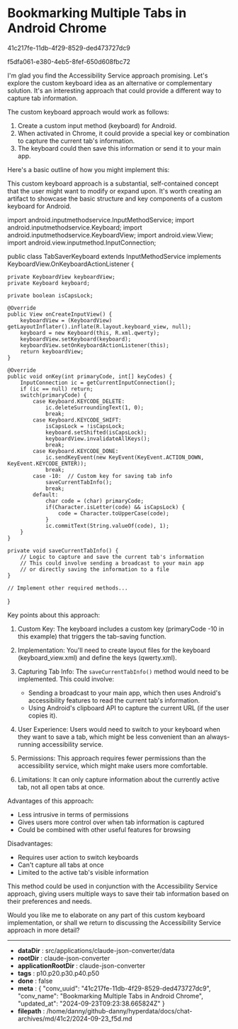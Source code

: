 # Bookmarking Multiple Tabs in Android Chrome

41c217fe-11db-4f29-8529-ded473727dc9

f5dfa061-e380-4eb5-8fef-650d608fbc72

 I'm glad you find the Accessibility Service approach promising. Let's explore the custom keyboard idea as an alternative or complementary solution. It's an interesting approach that could provide a different way to capture tab information.

The custom keyboard approach would work as follows:

1. Create a custom input method (keyboard) for Android.
2. When activated in Chrome, it could provide a special key or combination to capture the current tab's information.
3. The keyboard could then save this information or send it to your main app.

Here's a basic outline of how you might implement this:

<antThinking>This custom keyboard approach is a substantial, self-contained concept that the user might want to modify or expand upon. It's worth creating an artifact to showcase the basic structure and key components of a custom keyboard for Android.</antThinking>

<antArtifact identifier="custom-keyboard-tab-saver" type="application/vnd.ant.code" language="java" title="Custom Keyboard for Tab Saving">
import android.inputmethodservice.InputMethodService;
import android.inputmethodservice.Keyboard;
import android.inputmethodservice.KeyboardView;
import android.view.View;
import android.view.inputmethod.InputConnection;

public class TabSaverKeyboard extends InputMethodService 
        implements KeyboardView.OnKeyboardActionListener {

    private KeyboardView keyboardView;
    private Keyboard keyboard;

    private boolean isCapsLock;

    @Override
    public View onCreateInputView() {
        keyboardView = (KeyboardView) getLayoutInflater().inflate(R.layout.keyboard_view, null);
        keyboard = new Keyboard(this, R.xml.qwerty);
        keyboardView.setKeyboard(keyboard);
        keyboardView.setOnKeyboardActionListener(this);
        return keyboardView;
    }

    @Override
    public void onKey(int primaryCode, int[] keyCodes) {
        InputConnection ic = getCurrentInputConnection();
        if (ic == null) return;
        switch(primaryCode) {
            case Keyboard.KEYCODE_DELETE:
                ic.deleteSurroundingText(1, 0);
                break;
            case Keyboard.KEYCODE_SHIFT:
                isCapsLock = !isCapsLock;
                keyboard.setShifted(isCapsLock);
                keyboardView.invalidateAllKeys();
                break;
            case Keyboard.KEYCODE_DONE:
                ic.sendKeyEvent(new KeyEvent(KeyEvent.ACTION_DOWN, KeyEvent.KEYCODE_ENTER));
                break;
            case -10:  // Custom key for saving tab info
                saveCurrentTabInfo();
                break;
            default:
                char code = (char) primaryCode;
                if(Character.isLetter(code) && isCapsLock) {
                    code = Character.toUpperCase(code);
                }
                ic.commitText(String.valueOf(code), 1);
        }
    }

    private void saveCurrentTabInfo() {
        // Logic to capture and save the current tab's information
        // This could involve sending a broadcast to your main app
        // or directly saving the information to a file
    }

    // Implement other required methods...
}
</antArtifact>

Key points about this approach:

1. Custom Key: The keyboard includes a custom key (primaryCode -10 in this example) that triggers the tab-saving function.

2. Implementation: You'll need to create layout files for the keyboard (keyboard_view.xml) and define the keys (qwerty.xml).

3. Capturing Tab Info: The `saveCurrentTabInfo()` method would need to be implemented. This could involve:
   - Sending a broadcast to your main app, which then uses Android's accessibility features to read the current tab's information.
   - Using Android's clipboard API to capture the current URL (if the user copies it).

4. User Experience: Users would need to switch to your keyboard when they want to save a tab, which might be less convenient than an always-running accessibility service.

5. Permissions: This approach requires fewer permissions than the accessibility service, which might make users more comfortable.

6. Limitations: It can only capture information about the currently active tab, not all open tabs at once.

Advantages of this approach:
- Less intrusive in terms of permissions
- Gives users more control over when tab information is captured
- Could be combined with other useful features for browsing

Disadvantages:
- Requires user action to switch keyboards
- Can't capture all tabs at once
- Limited to the active tab's visible information

This method could be used in conjunction with the Accessibility Service approach, giving users multiple ways to save their tab information based on their preferences and needs.

Would you like me to elaborate on any part of this custom keyboard implementation, or shall we return to discussing the Accessibility Service approach in more detail?

---

* **dataDir** : src/applications/claude-json-converter/data
* **rootDir** : claude-json-converter
* **applicationRootDir** : claude-json-converter
* **tags** : p10.p20.p30.p40.p50
* **done** : false
* **meta** : {
  "conv_uuid": "41c217fe-11db-4f29-8529-ded473727dc9",
  "conv_name": "Bookmarking Multiple Tabs in Android Chrome",
  "updated_at": "2024-09-23T09:23:38.665824Z"
}
* **filepath** : /home/danny/github-danny/hyperdata/docs/chat-archives/md/41c2/2024-09-23_f5d.md
